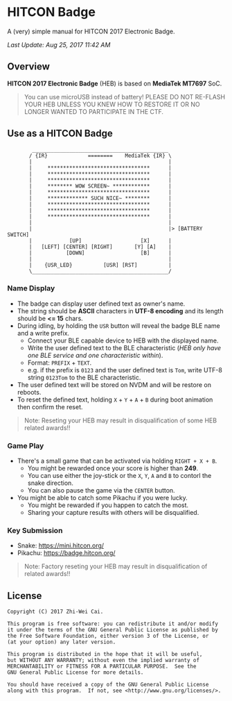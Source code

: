 # HITCON Badge

A (very) simple manual for HITCON 2017 Electronic Badge.

*Last Update: Aug 25, 2017 11:42 AM*

## Overview

**HITCON 2017 Electronic Badge** (HEB) is based on **MediaTek MT7697** SoC.

> You can use microUSB instead of battery!
> PLEASE DO NOT RE-FLASH YOUR HEB UNLESS YOU KNEW HOW TO RESTORE IT OR NO LONGER WANTED TO PARTICIPATE IN THE CTF.

## Use as a HITCON Badge

            ____________________________________________
           / {IR}             ========    MediaTek {IR} \
           |                                            |
           |     *********************************      |
           |     *********************************      |
           |     *********************************      |
           |     ******** WOW SCREEN~ ************      |
           |     *********************************      |
           |     ************* SUCH NICE~ ********      |
           |     *********************************      |
           |     *********************************      |
           |     *********************************      |
           |                                            |
           |                                            |> [BATTERY SWITCH]
           |            [UP]                   [X]      |
           |   [LEFT] [CENTER] [RIGHT]       [Y] [A]    |
           |           [DOWN]                  [B]      |
           |                                            |
           |    {USR_LED}          [USR] [RST]          |
           \____________________________________________/

### Name Display

- The badge can display user defined text as owner's name.
- The string should be **ASCII** characters in **UTF-8 encoding** and its length should be **<= 15** chars.
- During idling, by holding the `USR` button will reveal the badge BLE name and a write prefix.
  - Connect your BLE capable device to HEB with the displayed name.
  - Write the user defined text to the BLE characteristic (*HEB only have one BLE service and one characteristic within*).
  - Format: `PREFIX` + `TEXT`.
  - e.g. if the prefix is `0123` and the user defined text is `Tom`, write UTF-8 string `0123Tom` to the BLE characteristic.
- The user defined text will be stored on NVDM and will be restore on reboots.
- To reset the defined text, holding `X` + `Y` + `A` + `B` during boot animation then confirm the reset.

> Note: Reseting your HEB may result in disqualification of some HEB related awards!!

### Game Play

- There's a small game that can be activated via holding `RIGHT + X + B`.
  - You might be rewarded once your score is higher than **249**.
  - You can use either the joy-stick or the `X`, `Y`, `A` and `B` to contorl the snake direction.
  - You can also pause the game via the `CENTER` button.
- You might be able to catch some Pikachu if you were lucky.
  - You might be rewarded if you happen to catch the most.
  - Sharing your capture results with others will be disqualified.

### Key Submission

- Snake: https://mini.hitcon.org/
- Pikachu: https://badge.hitcon.org/

> Note: Factory reseting your HEB may result in disqualification of related awards!!

## License

    Copyright (C) 2017 Zhi-Wei Cai.

    This program is free software: you can redistribute it and/or modify
    it under the terms of the GNU General Public License as published by
    the Free Software Foundation, either version 3 of the License, or
    (at your option) any later version.

    This program is distributed in the hope that it will be useful,
    but WITHOUT ANY WARRANTY; without even the implied warranty of
    MERCHANTABILITY or FITNESS FOR A PARTICULAR PURPOSE.  See the
    GNU General Public License for more details.

    You should have received a copy of the GNU General Public License
    along with this program.  If not, see <http://www.gnu.org/licenses/>.
